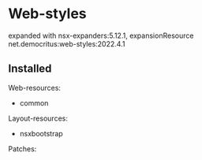 # Web-styles
expanded with nsx-expanders:5.12.1, expansionResource net.democritus:web-styles:2022.4.1

## Installed

Web-resources:
- common

Layout-resources:
- nsxbootstrap

Patches:

